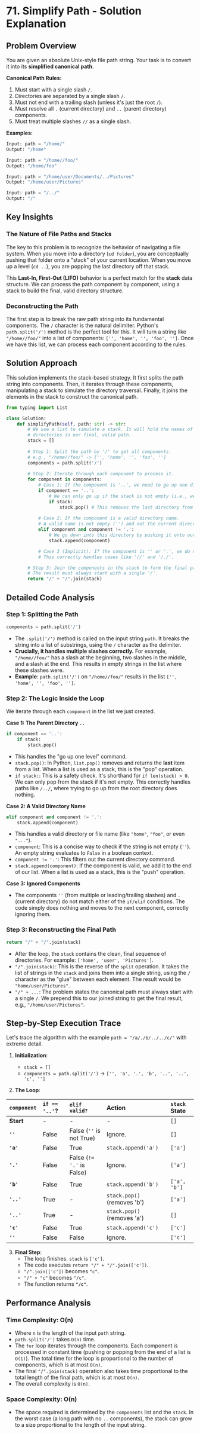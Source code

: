 # 71\. Simplify Path - Solution Explanation

## Problem Overview

You are given an absolute Unix-style file path string. Your task is to convert it into its **simplified canonical path**.

**Canonical Path Rules:**

1.  Must start with a single slash `/`.
2.  Directories are separated by a single slash `/`.
3.  Must not end with a trailing slash (unless it's just the root `/`).
4.  Must resolve all `.` (current directory) and `..` (parent directory) components.
5.  Must treat multiple slashes `//` as a single slash.

**Examples:**

```python
Input: path = "/home/"
Output: "/home"

Input: path = "/home//foo/"
Output: "/home/foo"

Input: path = "/home/user/Documents/../Pictures"
Output: "/home/user/Pictures"

Input: path = "/../"
Output: "/"
```

## Key Insights

### The Nature of File Paths and Stacks

The key to this problem is to recognize the behavior of navigating a file system. When you move into a directory (`cd folder`), you are conceptually pushing that folder onto a "stack" of your current location. When you move up a level (`cd ..`), you are popping the last directory off that stack.

This **Last-In, First-Out (LIFO)** behavior is a perfect match for the **stack** data structure. We can process the path component by component, using a stack to build the final, valid directory structure.

### Deconstructing the Path

The first step is to break the raw path string into its fundamental components. The `/` character is the natural delimiter. Python's `path.split('/')` method is the perfect tool for this. It will turn a string like `"/home//foo/"` into a list of components: `['', 'home', '', 'foo', '']`. Once we have this list, we can process each component according to the rules.

## Solution Approach

This solution implements the stack-based strategy. It first splits the path string into components. Then, it iterates through these components, manipulating a stack to simulate the directory traversal. Finally, it joins the elements in the stack to construct the canonical path.

```python
from typing import List

class Solution:
    def simplifyPath(self, path: str) -> str:
        # We use a list to simulate a stack. It will hold the names of the
        # directories in our final, valid path.
        stack = []
        
        # Step 1: Split the path by '/' to get all components.
        # e.g., "/home//foo/" -> ['', 'home', '', 'foo', '']
        components = path.split('/')
        
        # Step 2: Iterate through each component to process it.
        for component in components:
            # Case 1: If the component is '..', we need to go up one directory.
            if component == '..':
                # We can only go up if the stack is not empty (i.e., we are not at the root).
                if stack:
                    stack.pop() # This removes the last directory from our path.
            
            # Case 2: If the component is a valid directory name.
            # A valid name is not empty ('') and not the current directory ('.').
            elif component and component != '.':
                # We go down into this directory by pushing it onto our stack.
                stack.append(component)

            # Case 3 (Implicit): If the component is '' or '.', we do nothing.
            # This correctly handles cases like '//' and '/./'.

        # Step 3: Join the components in the stack to form the final path.
        # The result must always start with a single '/'.
        return "/" + "/".join(stack)
```

## Detailed Code Analysis

### Step 1: Splitting the Path

```python
components = path.split('/')
```

  - The `.split('/')` method is called on the input string `path`. It breaks the string into a list of substrings, using the `/` character as the delimiter.
  - **Crucially, it handles multiple slashes correctly.** For example, `"/home//foo/"` has a slash at the beginning, two slashes in the middle, and a slash at the end. This results in empty strings in the list where these slashes were.
  - **Example**: `path.split('/')` on `"/home//foo/"` results in the list `['', 'home', '', 'foo', '']`.

### Step 2: The Logic Inside the Loop

We iterate through each `component` in the list we just created.

**Case 1: The Parent Directory `..`**

```python
if component == '..':
    if stack:
        stack.pop()
```

  - This handles the "go up one level" command.
  - `stack.pop()`: In Python, `list.pop()` removes and returns the **last** item from a list. When a list is used as a stack, this is the "pop" operation.
  - `if stack:`: This is a safety check. It's shorthand for `if len(stack) > 0`. We can only pop from the stack if it's not empty. This correctly handles paths like `/../`, where trying to go up from the root directory does nothing.

**Case 2: A Valid Directory Name**

```python
elif component and component != '.':
    stack.append(component)
```

  - This handles a valid directory or file name (like `"home"`, `"foo"`, or even `"..."`).
  - `component`: This is a concise way to check if the string is not empty (`''`). An empty string evaluates to `False` in a boolean context.
  - `component != '.'`: This filters out the current directory command.
  - `stack.append(component)`: If the component is valid, we add it to the end of our list. When a list is used as a stack, this is the "push" operation.

**Case 3: Ignored Components**

  - The components `''` (from multiple or leading/trailing slashes) and `.` (current directory) do not match either of the `if/elif` conditions. The code simply does nothing and moves to the next component, correctly ignoring them.

### Step 3: Reconstructing the Final Path

```python
return "/" + "/".join(stack)
```

  - After the loop, the `stack` contains the clean, final sequence of directories. For example: `['home', 'user', 'Pictures']`.
  - `"/".join(stack)`: This is the reverse of the `split` operation. It takes the list of strings in the `stack` and joins them into a single string, using the `/` character as the "glue" between each element. The result would be `"home/user/Pictures"`.
  - `"/" + ...`: The problem states the canonical path must always start with a single `/`. We prepend this to our joined string to get the final result, e.g., `"/home/user/Pictures"`.

## Step-by-Step Execution Trace

Let's trace the algorithm with the example `path = "/a/./b/../../c/"` with extreme detail.

1.  **Initialization**:

      * `stack = []`
      * `components = path.split('/')` -\> `['', 'a', '.', 'b', '..', '..', 'c', '']`

2.  **The Loop**:

| `component` | `if == '..'`? | `elif valid?` | Action | `stack` State |
| :--- | :--- | :--- | :--- | :--- |
| **Start** | - | - | - | `[]` |
| **`''`** | False | False (`''` is not True)| Ignore. | `[]` |
| **`'a'`** | False | True | `stack.append('a')` | `['a']` |
| **`'.'`** | False | False (`!= '.'` is False)| Ignore. | `['a']` |
| **`'b'`** | False | True | `stack.append('b')` | `['a', 'b']` |
| **`'..'`** | True | - | `stack.pop()` (removes 'b')| `['a']` |
| **`'..'`** | True | - | `stack.pop()` (removes 'a')| `[]` |
| **`'c'`** | False | True | `stack.append('c')` | `['c']` |
| **`''`** | False | False | Ignore. | `['c']` |

3.  **Final Step**:
      * The loop finishes. `stack` is `['c']`.
      * The code executes `return "/" + "/".join(['c'])`.
      * `"/".join(['c'])` becomes `"c"`.
      * `"/" + "c"` becomes `"/c"`.
      * The function returns **`"/c"`**.

## Performance Analysis

### Time Complexity: O(n)

  - Where `n` is the length of the input `path` string.
  - `path.split('/')` takes `O(n)` time.
  - The `for` loop iterates through the components. Each component is processed in constant time (pushing or popping from the end of a list is `O(1)`). The total time for the loop is proportional to the number of components, which is at most `O(n)`.
  - The final `"/".join(stack)` operation also takes time proportional to the total length of the final path, which is at most `O(n)`.
  - The overall complexity is `O(n)`.

### Space Complexity: O(n)

  - The space required is determined by the `components` list and the `stack`. In the worst case (a long path with no `..` components), the stack can grow to a size proportional to the length of the input string.